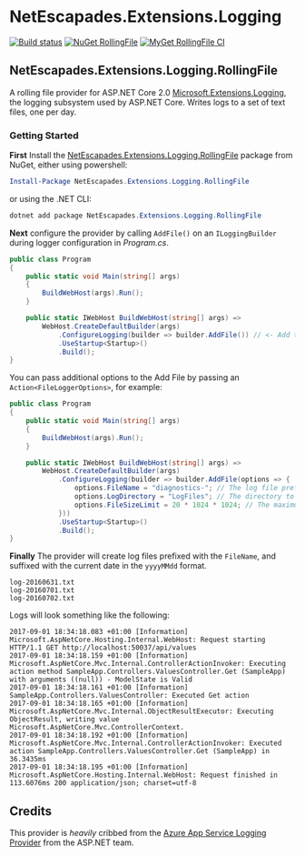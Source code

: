 # NetEscapades.Extensions.Logging

[![Build status](https://ci.appveyor.com/api/projects/status/c4qsapcg741rp0b5?svg=true)](https://ci.appveyor.com/project/andrewlock/netescapades-extensions-logging)
[![NuGet RollingFile](https://img.shields.io/nuget/v/NetEscapades.Extensions.Logging.RollingFile.svg)](https://www.nuget.org/packages/NetEscapades.Extensions.Logging.RollingFile/)
[![MyGet RollingFile CI](https://img.shields.io/myget/andrewlock-ci/v/NetEscapades.Extensions.Logging.RollingFile.svg)](http://myget.org/gallery/andrewlock-ci)

## NetEscapades.Extensions.Logging.RollingFile

A rolling file provider for ASP.NET Core 2.0 [Microsoft.Extensions.Logging](https://www.nuget.org/packages/Microsoft.Extensions.Logging), the logging subsystem used by ASP.NET Core. Writes logs to a set of text files, one per day.

### Getting Started 

**First** Install the [NetEscapades.Extensions.Logging.RollingFile](https://nuget.org/packages/NetEscapades.Extensions.Logging.RollingFile) package from NuGet, either using powershell:

```powershell
Install-Package NetEscapades.Extensions.Logging.RollingFile
```

or using the .NET CLI:

```powershell
dotnet add package NetEscapades.Extensions.Logging.RollingFile
```

**Next** configure the provider by calling `AddFile()` on an `ILoggingBuilder` during logger configuration in _Program.cs_.

```csharp
public class Program
{
    public static void Main(string[] args)
    {
        BuildWebHost(args).Run();
    }

    public static IWebHost BuildWebHost(string[] args) =>
        WebHost.CreateDefaultBuilder(args)
            .ConfigureLogging(builder => builder.AddFile()) // <- Add this line
            .UseStartup<Startup>()
            .Build();
}
```

You can pass additional options to the Add File by passing an `Action<FileLoggerOptions>`, for example:

```csharp
public class Program
{
    public static void Main(string[] args)
    {
        BuildWebHost(args).Run();
    }

    public static IWebHost BuildWebHost(string[] args) =>
        WebHost.CreateDefaultBuilder(args)
            .ConfigureLogging(builder => builder.AddFile(options => {
                options.FileName = "diagnostics-"; // The log file prefixes
                options.LogDirectory = "LogFiles"; // The directory to write the logs
                options.FileSizeLimit = 20 * 1024 * 1024; // The maximum log file size (20MB here)
            })) 
            .UseStartup<Startup>()
            .Build();
}
```

**Finally** The provider will create log files prefixed with the `FileName`, and suffixed with the current date in the `yyyyMMdd` format.

```
log-20160631.txt
log-20160701.txt
log-20160702.txt
```

Logs will look something like the following:

```
2017-09-01 18:34:18.083 +01:00 [Information] Microsoft.AspNetCore.Hosting.Internal.WebHost: Request starting HTTP/1.1 GET http://localhost:50037/api/values  
2017-09-01 18:34:18.159 +01:00 [Information] Microsoft.AspNetCore.Mvc.Internal.ControllerActionInvoker: Executing action method SampleApp.Controllers.ValuesController.Get (SampleApp) with arguments ((null)) - ModelState is Valid
2017-09-01 18:34:18.161 +01:00 [Information] SampleApp.Controllers.ValuesController: Executed Get action
2017-09-01 18:34:18.165 +01:00 [Information] Microsoft.AspNetCore.Mvc.Internal.ObjectResultExecutor: Executing ObjectResult, writing value Microsoft.AspNetCore.Mvc.ControllerContext.
2017-09-01 18:34:18.192 +01:00 [Information] Microsoft.AspNetCore.Mvc.Internal.ControllerActionInvoker: Executed action SampleApp.Controllers.ValuesController.Get (SampleApp) in 36.3435ms
2017-09-01 18:34:18.195 +01:00 [Information] Microsoft.AspNetCore.Hosting.Internal.WebHost: Request finished in 113.6076ms 200 application/json; charset=utf-8
```

## Credits

This provider is _heavily_ cribbed from the [Azure App Service Logging Provider](https://github.com/aspnet/logging/blob/dev/src/Microsoft.Extensions.Logging.AzureAppServices/Internal/BatchingLoggerProvider.cs) from the ASP.NET team.